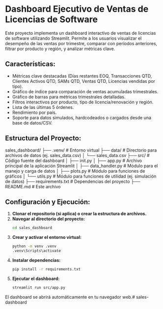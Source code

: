 # Dashboard Ejecutivo de Ventas de Licencias de Software

Este proyecto implementa un dashboard interactivo de ventas de licencias de software utilizando Streamlit. Permite a los usuarios visualizar el desempeño de las ventas por trimestre, comparar con períodos anteriores, filtrar por producto y región, y analizar métricas clave.

## Características:
- Métricas clave destacadas (Días restantes EOQ, Transacciones QTD, Clientes Activos QTD, SAMs QTD, Ventas QTD, Licencias vendidas por tipo).
- Gráfico de índice para comparación de ventas acumuladas trimestrales.
- Gráfico de barras para métricas trimestrales detalladas.
- Filtros interactivos por producto, tipo de licencia/renovación y región.
- Lista de las últimas 5 órdenes.
- Rendimiento por país.
- Soporte para datos simulados, hardcodeados o cargados desde una base de datos/CSV.

## Estructura del Proyecto:
sales_dashboard/
├── .venv/                   # Entorno virtual
├── data/                    # Directorio para archivos de datos (ej. sales_data.csv)
│   └── sales_data.csv
├── src/                     # Código fuente del dashboard
│   ├── init.py
│   ├── app.py               # Archivo principal de la aplicación Streamlit
│   ├── data_handler.py      # Módulo para el manejo y carga de datos
│   ├── plots.py             # Módulo para funciones de gráficos
│   └── utils.py             # Módulo para funciones de utilidad (ej. simulación de datos)
├── requirements.txt         # Dependencias del proyecto
├── README.md                # Este archivo
## Configuración y Ejecución:

1.  **Clonar el repositorio (si aplica) o crear la estructura de archivos.**
2.  **Navegar al directorio del proyecto:**
    ```bash
    cd sales_dashboard
    ```
3.  **Crear y activar el entorno virtual:**
    ```bash
    python -m venv .venv
    .venv\Scripts\activate
    ```
4.  **Instalar dependencias:**
    ```bash
    pip install -r requirements.txt
    ```
5.  **Ejecutar el dashboard:**
    ```bash
    streamlit run src/app.py
    ```

El dashboard se abrirá automáticamente en tu navegador web.#   s a l e s - d a s h b o a r d  
 